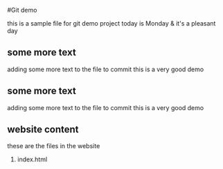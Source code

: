 #Git demo

this is a sample file for git demo project
today is Monday & it's a pleasant day

## some more text

adding some more text to the file to commit
this is a very good demo

## some more text

adding some more text to the file to commit
this is a very good demo

## website content
these are the files in the website
1. index.html